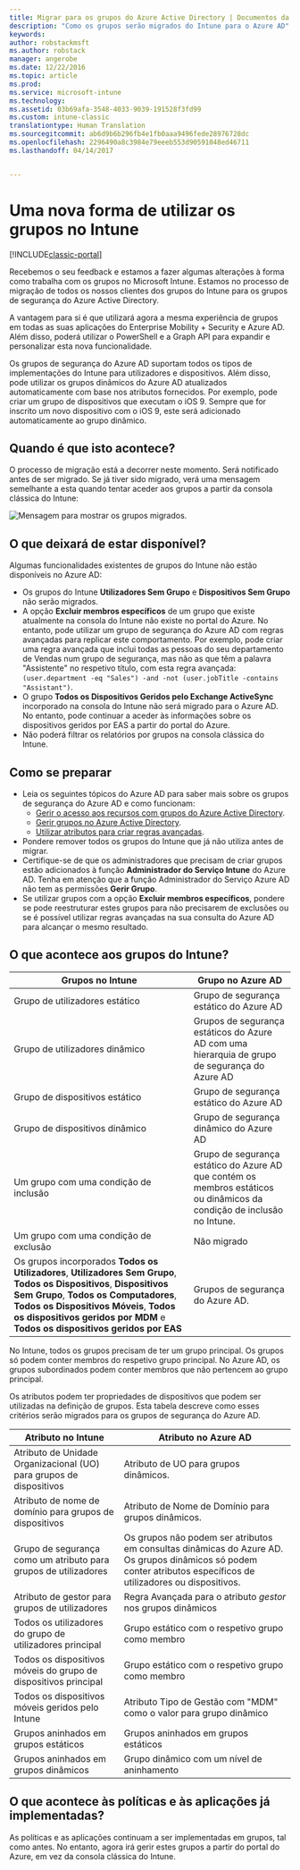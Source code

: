```yaml
---
title: Migrar para os grupos do Azure Active Directory | Documentos da Microsoft
description: "Como os grupos serão migrados do Intune para o Azure AD"
keywords: 
author: robstackmsft
ms.author: robstack
manager: angerobe
ms.date: 12/22/2016
ms.topic: article
ms.prod: 
ms.service: microsoft-intune
ms.technology: 
ms.assetid: 03b69afa-3548-4033-9039-191528f3fd99
ms.custom: intune-classic
translationtype: Human Translation
ms.sourcegitcommit: ab6d9b6b296fb4e1fb0aaa9496fede28976728dc
ms.openlocfilehash: 2296490a8c3984e79eeeb553d90591048ed46711
ms.lasthandoff: 04/14/2017


---
```


# <a name="a-new-way-of-using-groups-in-intune"></a>Uma nova forma de utilizar os grupos no Intune

[!INCLUDE[classic-portal](../includes/classic-portal.md)]

Recebemos o seu feedback e estamos a fazer algumas alterações à forma como trabalha com os grupos no Microsoft Intune.
Estamos no processo de migração de todos os nossos clientes dos grupos do Intune para os grupos de segurança do Azure Active Directory.

A vantagem para si é que utilizará agora a mesma experiência de grupos em todas as suas aplicações do Enterprise Mobility + Security e Azure AD. Além disso, poderá utilizar o PowerShell e a Graph API para expandir e personalizar esta nova funcionalidade.

Os grupos de segurança do Azure AD suportam todos os tipos de implementações do Intune para utilizadores e dispositivos. Além disso, pode utilizar os grupos dinâmicos do Azure AD atualizados automaticamente com base nos atributos fornecidos. Por exemplo, pode criar um grupo de dispositivos que executam o iOS 9. Sempre que for inscrito um novo dispositivo com o iOS 9, este será adicionado automaticamente ao grupo dinâmico.

## <a name="when-is-this-happening"></a>Quando é que isto acontece?

O processo de migração está a decorrer neste momento. Será notificado antes de ser migrado.
Se já tiver sido migrado, verá uma mensagem semelhante a esta quando tentar aceder aos grupos a partir da consola clássica do Intune:

![Mensagem para mostrar os grupos migrados.](http://i.imgur.com/72KRaXj.png)

## <a name="what-wont-be-available"></a>O que deixará de estar disponível?

Algumas funcionalidades existentes de grupos do Intune não estão disponíveis no Azure AD:

- Os grupos do Intune **Utilizadores Sem Grupo** e **Dispositivos Sem Grupo** não serão migrados.
- A opção **Excluir membros específicos** de um grupo que existe atualmente na consola do Intune não existe no portal do Azure. No entanto, pode utilizar um grupo de segurança do Azure AD com regras avançadas para replicar este comportamento. Por exemplo, pode criar uma regra avançada que inclui todas as pessoas do seu departamento de Vendas num grupo de segurança, mas não as que têm a palavra "Assistente" no respetivo título, com esta regra avançada: `(user.department -eq "Sales") -and -not (user.jobTitle -contains "Assistant")`.
- O grupo **Todos os Dispositivos Geridos pelo Exchange ActiveSync** incorporado na consola do Intune não será migrado para o Azure AD. No entanto, pode continuar a aceder às informações sobre os dispositivos geridos por EAS a partir do portal do Azure.
- Não poderá filtrar os relatórios por grupos na consola clássica do Intune.
<!--- - Custom group targeting of notification rules will not be available. ROB I took this out as I couldn't replicate the behavior. --->

## <a name="how-to-get-ready"></a>Como se preparar

- Leia os seguintes tópicos do Azure AD para saber mais sobre os grupos de segurança do Azure AD e como funcionam:
    -  [Gerir o acesso aos recursos com grupos do Azure Active Directory](https://azure.microsoft.com/documentation/articles/active-directory-manage-groups/).
    -  [Gerir grupos no Azure Active Directory](https://azure.microsoft.com/documentation/articles/active-directory-accessmanagement-manage-groups/).
    -  [Utilizar atributos para criar regras avançadas](https://azure.microsoft.com/documentation/articles/active-directory-accessmanagement-groups-with-advanced-rules/).
- Pondere remover todos os grupos do Intune que já não utiliza antes de migrar.
-  Certifique-se de que os administradores que precisam de criar grupos estão adicionados à função **Administrador do Serviço Intune** do Azure AD. Tenha em atenção que a função Administrador do Serviço Azure AD não tem as permissões **Gerir Grupo**.
-  Se utilizar grupos com a opção **Excluir membros específicos**, pondere se pode reestruturar estes grupos para não precisarem de exclusões ou se é possível utilizar regras avançadas na sua consulta do Azure AD para alcançar o mesmo resultado.


## <a name="what-happens-to-intune-groups"></a>O que acontece aos grupos do Intune?

| Grupos no Intune|Grupo no Azure AD|
|-----------------------------------------------------------------------|-------------------------------------------------------------|
|Grupo de utilizadores estático|Grupo de segurança estático do Azure AD|
|Grupo de utilizadores dinâmico|Grupos de segurança estáticos do Azure AD com uma hierarquia de grupo de segurança do Azure AD|
|Grupo de dispositivos estático|Grupo de segurança estático do Azure AD|
|Grupo de dispositivos dinâmico|Grupo de segurança dinâmico do Azure AD|
|Um grupo com uma condição de inclusão|Grupo de segurança estático do Azure AD que contém os membros estáticos ou dinâmicos da condição de inclusão no Intune.|
|Um grupo com uma condição de exclusão|Não migrado|
|Os grupos incorporados **Todos os Utilizadores**, **Utilizadores Sem Grupo**, **Todos os Dispositivos**, **Dispositivos Sem Grupo**, **Todos os Computadores**, **Todos os Dispositivos Móveis**, **Todos os dispositivos geridos por MDM** e **Todos os dispositivos geridos por EAS**|Grupos de segurança do Azure AD.|

No Intune, todos os grupos precisam de ter um grupo principal. Os grupos só podem conter membros do respetivo grupo principal. No Azure AD, os grupos subordinados podem conter membros que não pertencem ao grupo principal.

Os atributos podem ter propriedades de dispositivos que podem ser utilizadas na definição de grupos. Esta tabela descreve como esses critérios serão migrados para os grupos de segurança do Azure AD.

| Atributo no Intune|Atributo no Azure AD|
|-----------------------------------------------------------------------|-------------------------------------------------------------|
|Atributo de Unidade Organizacional (UO) para grupos de dispositivos|Atributo de UO para grupos dinâmicos.|
|Atributo de nome de domínio para grupos de dispositivos|Atributo de Nome de Domínio para grupos dinâmicos.|
|Grupo de segurança como um atributo para grupos de utilizadores|Os grupos não podem ser atributos em consultas dinâmicas do Azure AD. Os grupos dinâmicos só podem conter atributos específicos de utilizadores ou dispositivos.|
|Atributo de gestor para grupos de utilizadores|Regra Avançada para o atributo *gestor* nos grupos dinâmicos|
|Todos os utilizadores do grupo de utilizadores principal|Grupo estático com o respetivo grupo como membro|
|Todos os dispositivos móveis do grupo de dispositivos principal|Grupo estático com o respetivo grupo como membro|
|Todos os dispositivos móveis geridos pelo Intune|Atributo Tipo de Gestão com "MDM" como o valor para grupo dinâmico|
|Grupos aninhados em grupos estáticos |Grupos aninhados em grupos estáticos|
|Grupos aninhados em grupos dinâmicos|Grupo dinâmico com um nível de aninhamento|

## <a name="what-happens-to-policies-and-apps-youve-already-deployed"></a>O que acontece às políticas e às aplicações já implementadas?

As políticas e as aplicações continuam a ser implementadas em grupos, tal como antes. No entanto, agora irá gerir estes grupos a partir do portal do Azure, em vez da consola clássica do Intune.
 

